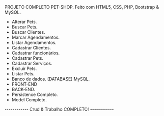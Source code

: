 PROJETO COMPLETO PET-SHOP. Feito com HTML5, CSS, PHP, Bootstrap & MySQL.

* Alterar Pets.
* Buscar Pets.
* Buscar Clientes.
* Marcar Agendamentos.
* Listar Agendamentos.
* Cadastrar Clientes.
* Cadastrar funcionários.
* Cadastrar Pets.
* Cadastrar Serviços.
* Excluir Pets.
* Listar Pets.
* Banco de dados. (DATABASE) MySQL.
* FRONT-END
* BACK-END.
* Persistence Completo.
* Model Completo.

------------ Crud & Trabalho COMPLETO! ------------

